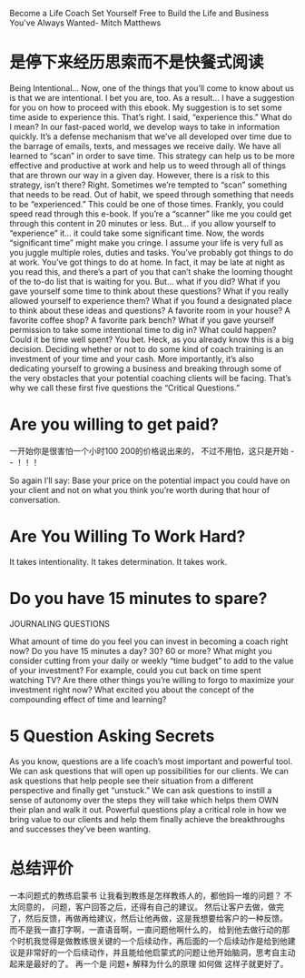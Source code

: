 
Become a Life Coach Set Yourself Free to Build the Life and Business You've Always Wanted- Mitch Matthews

# 是停下来经历思索而不是快餐式阅读

Being Intentional… Now, one of the things that you’ll come to know about us is that we are intentional. I bet you are, too. As a result… I have a suggestion for you on how to proceed with this ebook. My suggestion is to set some time aside to experience this. That’s right. I said, “experience this.” What do I mean? In our fast-paced world, we develop ways to take in information quickly. It’s a defense mechanism that we’ve all developed over time due to the barrage of emails, texts, and messages we receive daily. We have all learned to “scan” in order to save time. This strategy can help us to be more effective and productive at work and help us to weed through all of things that are thrown our way in a given day. However, there is a risk to this strategy, isn’t there? Right. Sometimes we’re tempted to “scan” something that needs to be read. Out of habit, we speed through something that needs to be “experienced.” This could be one of those times. Frankly, you could speed read through this e-book. If you’re a “scanner” like me you could get through this content in 20 minutes or less. But… if you allow yourself to “experience” it… it could take some significant time. Now, the words “significant time” might make you cringe. I assume your life is very full as you juggle multiple roles, duties and tasks. You’ve probably got things to do at work. You’ve got things to do at home. In fact, it may be late at night as you read this, and there’s a part of you that can’t shake the looming thought of the to-do list that is waiting for you. But… what if you did? What if you gave yourself some time to think about these questions? What if you really allowed yourself to experience them? What if you found a designated place to think about these ideas and questions? A favorite room in your house? A favorite coffee shop? A favorite park bench? What if you gave yourself permission to take some intentional time to dig in? What could happen? Could it be time well spent? You bet. Heck, as you already know this is a big decision. Deciding whether or not to do some kind of coach training is an investment of your time and your cash. More importantly, it’s also dedicating yourself to growing a business and breaking through some of the very obstacles that your potential coaching clients will be facing. That’s why we call these first five questions the “Critical Questions.”


# Are you willing to get paid? 

一开始你是很害怕一个小时100 200的价格说出来的， 不过不用怕，这只是开始 - - ！！！ 

So again I’ll say: Base your price on the potential impact you could have on your client and not on what you think you’re worth during that hour of conversation.

# Are You Willing To Work Hard?

It takes intentionality. It takes determination. It takes work.


# Do you have 15 minutes to spare?

JOURNALING QUESTIONS 

What amount of time do you feel you can invest in becoming a coach right now? Do you have 15 minutes a day? 30? 60 or more? What might you consider cutting from your daily or weekly “time budget” to add to the value of your investment? For example, could you cut back on time spent watching TV? Are there other things you’re willing to forgo to maximize your investment right now? What excited you about the concept of the compounding effect of time and learning?



# 5 Question Asking Secrets

As you know, questions are a life coach’s most important and powerful tool. We can ask questions that will open up possibilities for our clients. We can ask questions that help people see their situation from a different perspective and finally get “unstuck.” We can ask questions to instill a sense of autonomy over the steps they will take which helps them OWN their plan and walk it out. Powerful questions play a critical role in how we bring value to our clients and help them finally achieve the breakthroughs and successes they’ve been wanting. 




# 总结评价

一本问题式的教练启蒙书  让我看到教练是怎样教练人的，都他妈一堆的问题？  不太同意的，  问题，客户回答之后，还得有自己的建议。 然后让客户去做，做完了，然后反馈，再做再给建议，然后让他再做，这是我想要给客户的一种反馈。 而不是我一直打字啊，一直语音啊，一直问题他啊什么的， 给到他去做行动的那个时机我觉得是做教练很关键的一个后续动作，再后面的一个后续动作是给到他建议是非常好的一个后续动作，并且能给他启蒙式的问题让他开始脑洞，思考自主动起来是最好的了。  再一个是 问题+ 解释为什么的原理 如何做 这样子就更好了。 





